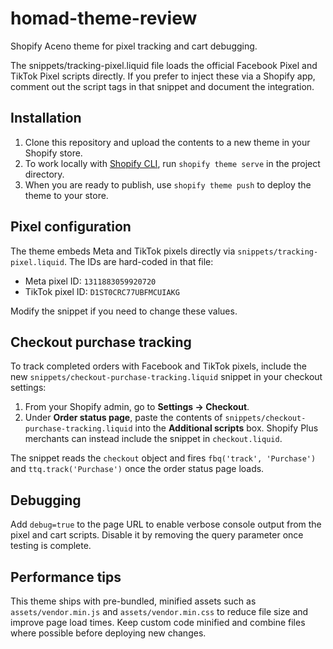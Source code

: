 # homad-theme-review
Shopify Aceno theme for pixel tracking and cart debugging.

The snippets/tracking-pixel.liquid file loads the official Facebook Pixel and
TikTok Pixel scripts directly. If you prefer to inject these via a Shopify app,
comment out the script tags in that snippet and document the integration.

## Installation

1. Clone this repository and upload the contents to a new theme in your Shopify
   store.
2. To work locally with [Shopify CLI](https://shopify.dev/themes/tools/cli), run
   `shopify theme serve` in the project directory.
3. When you are ready to publish, use `shopify theme push` to deploy the theme
   to your store.

## Pixel configuration

The theme embeds Meta and TikTok pixels directly via
`snippets/tracking-pixel.liquid`. The IDs are hard-coded in that file:

- Meta pixel ID: `1311883059920720`
- TikTok pixel ID: `D1ST0CRC77UBFMCUIAKG`

Modify the snippet if you need to change these values.

## Checkout purchase tracking

To track completed orders with Facebook and TikTok pixels,
include the new `snippets/checkout-purchase-tracking.liquid` snippet in your
checkout settings:

1. From your Shopify admin, go to **Settings → Checkout**.
2. Under **Order status page**, paste the contents of
   `snippets/checkout-purchase-tracking.liquid` into the **Additional scripts**
   box. Shopify Plus merchants can instead include the snippet in
   `checkout.liquid`.

The snippet reads the `checkout` object and fires `fbq('track', 'Purchase')`
and `ttq.track('Purchase')` once the order status page loads.

## Debugging

Add `debug=true` to the page URL to enable verbose console output from the pixel
and cart scripts. Disable it by removing the query parameter once testing is
complete.

## Performance tips

This theme ships with pre-bundled, minified assets such as
`assets/vendor.min.js` and `assets/vendor.min.css` to reduce file size and
improve page load times. Keep custom code minified and combine files where
possible before deploying new changes.
